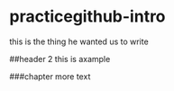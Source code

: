 # practicegithub-intro
this is the thing he wanted us to write

##header 2
this is axample

###chapter
more text
